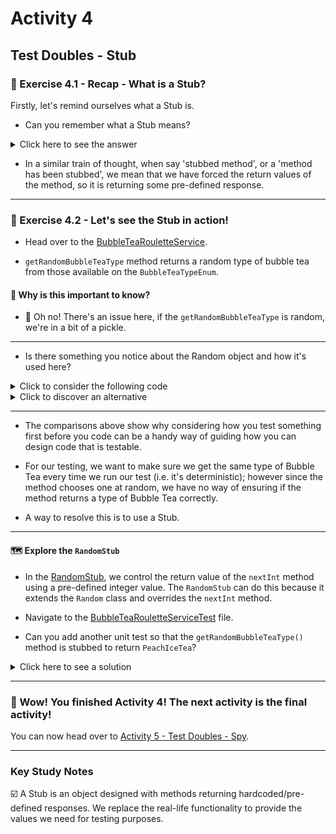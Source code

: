 # Activity 4

## Test Doubles - Stub

### 🔎 Exercise 4.1 - Recap - What is a Stub?

Firstly, let's remind ourselves what a Stub is.

- Can you remember what a Stub means?

<details>
<summary>Click here to see the answer</summary>
<pre>

An object designed with methods returning hardcoded/pre-defined responses.
We replace the real-life functionality to provide the values we need for testing purposes.

</pre>
</details>

- In a similar train of thought, when say 'stubbed method', or a 'method has been stubbed',
  we mean that we have forced the return values of the method, so it is returning some pre-defined response.
  
---

### 🔎 Exercise 4.2 - Let's see the Stub in action!

- Head over to the [BubbleTeaRouletteService](../src/main/java/com/techreturners/bubbleteaordersystem/service/BubbleTeaRouletteService.java).

- `getRandomBubbleTeaType` method returns a random type of bubble tea from those available on the `BubbleTeaTypeEnum`.

#### 🤔 Why is this important to know?

- 😬 Oh no! There's an issue here, if the `getRandomBubbleTeaType` is random, we're in a bit of a pickle.
  
---

- Is there something you notice about the Random object and how it's used here?

<details>
<summary>Click to consider the following code</summary>
<pre>

```java
public class BubbleTeaRouletteService {

    private final int SIZE = BubbleTeaTypeEnum.values().length;

    public BubbleTeaRouletteService() {
    }

    public BubbleTeaTypeEnum getRandomBubbleTeaType() {
        Random random = new Random();
        return BubbleTeaTypeEnum.values()[random.nextInt(SIZE)];
    }
    
}

```

- Notice that the statement `Random random = new Random();` is within the `getRandomBubbleTeaType()` method.
- This code will still work as expected, however, for unit testing, it wouldn't be possible to control `Random`
  to provide the values we would like for our test scenarios. This is because every time we call `getRandomBubbleTeaType()`,
  we get a new instance of `Random`.

</pre>
</details>

<details>
<summary>Click to discover an alternative</summary>
<pre>

```java

public class BubbleTeaRouletteService {

  //We define a RANDOM field
  private final Random RANDOM;
  private final int SIZE = BubbleTeaTypeEnum.values().length;

  //Constructor
  //We've chosen to enable the BubbleTeaRouletteService to be set with an object of type Random
  public BubbleTeaRouletteService(Random random) {
    this.RANDOM = random;
  }

  public BubbleTeaTypeEnum getRandomBubbleTeaType() {
    return BubbleTeaTypeEnum.values()[RANDOM.nextInt(SIZE)];
  }
  
}

```
- By changing the `BubbleTeaRouletteService`'s constructor to take in a `Random` object as a parameter, we make
  a `Random` object a dependency. This means that whenever we need to create a `BubbleTeaRouletteService`, we would need
  to provide it with an object of type `Random` to use. A terminology people use for this is Dependency Injection.

}

</pre>
</details>


---

- The comparisons above show why considering how you test something first before you code can be a handy way of 
  guiding how you can design code that is testable.

- For our testing, we want to make sure we get the same type of Bubble Tea every time we run our test
  (i.e. it's deterministic); however since the method chooses one at random,
  we have no way of ensuring if the method returns a type of Bubble Tea correctly.
  
- A way to resolve this is to use a Stub.
  
---

#### 🗺 Explore the `RandomStub`

- In the [RandomStub](../src/test/java/testhelper/RandomStub.java), we control the return value of the `nextInt` method
using a pre-defined integer value. The `RandomStub` can do this because it extends the `Random` class and overrides
  the `nextInt` method.

- Navigate to the [BubbleTeaRouletteServiceTest](../src/test/java/BubbleTeaRouletteServiceTest.java) file.


- Can you add another unit test so that the `getRandomBubbleTeaType()` method is stubbed to return
`PeachIceTea`?

<details>
<summary>Click here to see a solution</summary>
<pre>

    @Test
    public void shouldGenerateARandomBubbleTeaTypePeachIceTeaWhenGetRandomBubbleTeaTypeIsCalled() {

        //Arrange
        RandomStub randomStub = new RandomStub(BubbleTeaTypeEnum.PeachIceTea.ordinal());
        BubbleTeaRouletteService bubbleTeaRouletteService = new BubbleTeaRouletteService(randomStub);

        //Act
        var actualResult = bubbleTeaRouletteService.getRandomBubbleTeaType();
        var expectedResult = BubbleTeaTypeEnum.PeachIceTea;

        //Assert
        assertEquals(expectedResult, actualResult);

    }

</pre>
</details>

---
### 🥳 Wow! You finished Activity 4! The next activity is the final activity!

You can now head over to [Activity 5 - Test Doubles - Spy](activity_5.md).

---

### Key Study Notes

☑️ A Stub is an object designed with methods returning hardcoded/pre-defined responses. 
We replace the real-life functionality to provide the values we need for testing purposes.
